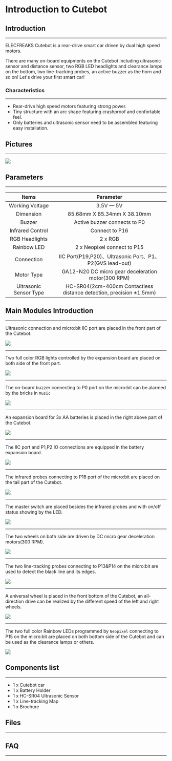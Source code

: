 # Introduction to Cutebot

## Introduction
---

ELECFREAKS Cutebot is a rear-drive smart car driven by dual high speed motors. 

There are many on-board equipments on the Cutebot including ultrasonic sensor and distance sensor, two RGB LED headlights and clearance lamps on the bottom, two line-tracking probes, an active buzzer as the horn and so on! Let's drive your first smart car!

### Characteristics
---

- Rear-drive high speed motors featuring strong power.
- Tiny structure with an arc shape featuring crashproof and confortable feel. 
- Only batteries and ultrasonic sensor need to be assembled featuring easy installation.

## Pictures
---
![](https://raw.githubusercontent.com/elecfreaks/learn-cn/master/microbitKit/smart_cutebot/images/cutebot_01_01.jpg)

## Parameters
---

|Items |Parameter|
|:-:|:-:|
|Working Voltage| 3.5V — 5V |
| Dimension |85.68mm X 85.34mm X 38.10mm|
|Buzzer|Active buzzer connects to P0|
|Infrared Control|Connect to P16|
|RGB Headlights|2 x RGB|
|Rainbow LED|2 x Neopixel connect to P15|
| Connection |IIC Port(P19,P20)、Ultrasonic Port、P1、P2(GVS lead-out)|
| Motor Type |GA12-N20 DC micro gear deceleration motor(300 RPM)|
| Ultrasonic Sensor Type |HC-SR04(2cm-400cm Contactless distance detection, precision ±1.5mm)|

## Main Modules Introduction
---
Ultrasonic connection and micro:bit IIC port are placed in the front part of the Cutebot.

![](https://raw.githubusercontent.com/elecfreaks/learn-cn/master/microbitKit/smart_cutebot/images/cutebot_01_02.jpg)

- - - - -

Two full color RGB lights controlled by the expansion board are placed on both side of the front part. 

![](https://raw.githubusercontent.com/elecfreaks/learn-cn/master/microbitKit/smart_cutebot/images/cutebot_01_03.jpg)

- - - - -

The on-board buzzer connecting to P0 port on the micro:bit can be alarmed by the bricks in `Music`


![](https://raw.githubusercontent.com/elecfreaks/learn-cn/master/microbitKit/smart_cutebot/images/cutebot_01_13.jpg)

- - - - -

An expansion board for 3x AA batteries is placed in the right above part of the Cutebot.

![](https://raw.githubusercontent.com/elecfreaks/learn-cn/master/microbitKit/smart_cutebot/images/cutebot_01_04.jpg)

- - - - -

The IIC port and P1,P2 IO connections are equipped in the battery expansion board.

![](https://raw.githubusercontent.com/elecfreaks/learn-cn/master/microbitKit/smart_cutebot/images/cutebot_01_05.jpg)

- - - - -

The infrared probes connecting to P16 port of the micro:bit are placed on the tail part of the Cutebot.

![](https://raw.githubusercontent.com/elecfreaks/learn-cn/master/microbitKit/smart_cutebot/images/cutebot_01_06.jpg)

- - - - -

The master switch are placed besides the infrared probes and with on/off status showing by the LED.

![](https://raw.githubusercontent.com/elecfreaks/learn-cn/master/microbitKit/smart_cutebot/images/cutebot_01_07.jpg)

- - - - -

The two wheels on both side are driven by DC micro gear deceleration motors(300 RPM).

![](https://raw.githubusercontent.com/elecfreaks/learn-cn/master/microbitKit/smart_cutebot/images/cutebot_01_08.jpg)

- - - - -

The two line-tracking probes connecting to P13&P14 on the micro:bit are used to detect the black line and its edges.

![](https://raw.githubusercontent.com/elecfreaks/learn-cn/master/microbitKit/smart_cutebot/images/cutebot_01_09.jpg)

- - - - -

A universal wheel is placed in the front bottom of the Cutebot, an all-direction drive can be realized by the different speed of the left and right wheels. 

![](https://raw.githubusercontent.com/elecfreaks/learn-cn/master/microbitKit/smart_cutebot/images/cutebot_01_10.jpg)

- - - - -

The two full color  Rainbow LEDs programmed by  `Neopixel` connecting to P15 on the micro:bit are placed on both bottom side of the Cutebot and can be used as the clearance lamps or others.

![](https://raw.githubusercontent.com/elecfreaks/learn-cn/master/microbitKit/smart_cutebot/images/cutebot_01_11.jpg)
## Components list
---

- 1 x Cutebot car
- 1 x Battery Holder
- 1 x HC-SR04 Ultrasonic Sensor
- 1 x Line-tracking Map
- 1 x Brochure

## Files
---

## FAQ
---
